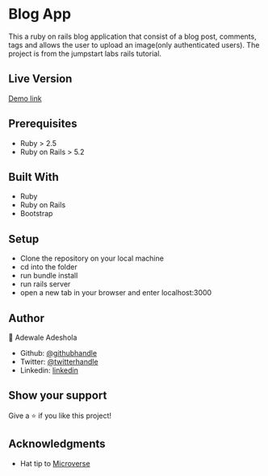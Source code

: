 # Blog App
 
This a ruby on rails blog application that consist of a blog post, comments, tags and allows the user to upload an image(only authenticated users). The project is from the jumpstart labs rails tutorial.

## Live Version

<a href="https://safe-scrubland-28001.herokuapp.com/">Demo link</a>

## Prerequisites

- Ruby > 2.5
- Ruby on Rails > 5.2

## Built With

- Ruby
- Ruby on Rails
- Bootstrap

## Setup

- Clone the repository on your local machine
- cd into the folder
- run bundle install
- run rails server
- open a new tab in your browser and enter localhost:3000

## Author

👤 Adewale Adeshola

- Github: [@githubhandle](https://github.com/Eshy10)
- Twitter: [@twitterhandle](https://twitter.com/AdesholaAdewal6?s=09)
- Linkedin: [linkedin](https://www.linkedin.com/in/adewale-adeshola-b0b581139/)

## Show your support

Give a ⭐️ if you like this project!

## Acknowledgments

- Hat tip to <a href="https://microverse.org/">Microverse</a>